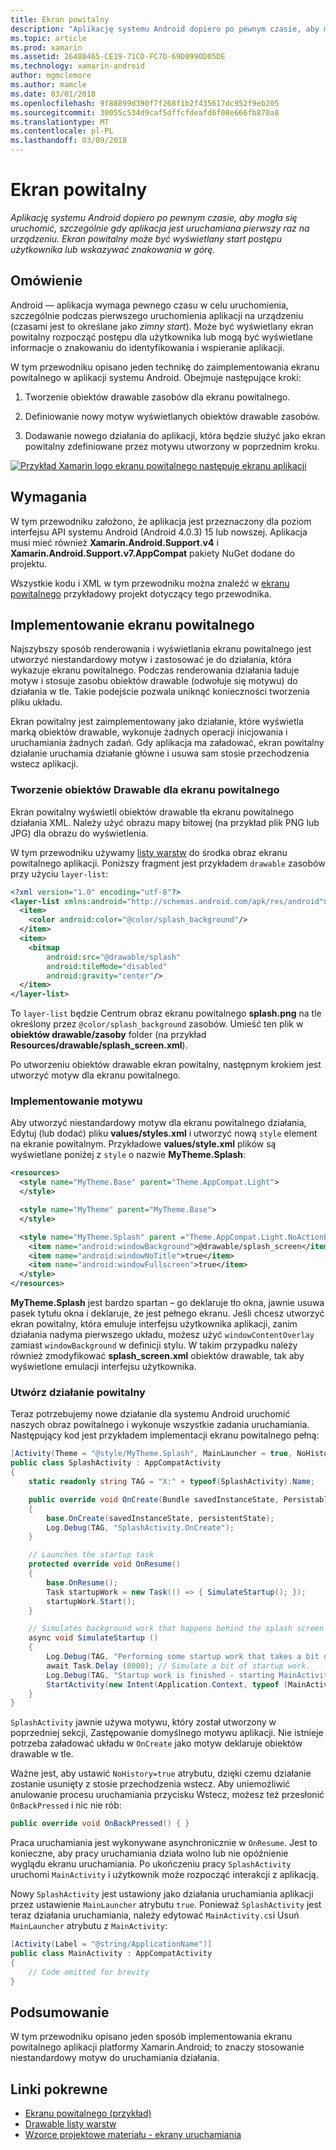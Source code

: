 ```yaml
---
title: Ekran powitalny
description: "Aplikację systemu Android dopiero po pewnym czasie, aby mogła się uruchomić, szczególnie gdy aplikacja jest uruchamiana pierwszy raz na urządzeniu. Ekran powitalny może być wyświetlany start postępu użytkownika lub wskazywać znakowania w górę."
ms.topic: article
ms.prod: xamarin
ms.assetid: 26480465-CE19-71CD-FC7D-69D0990D05DE
ms.technology: xamarin-android
author: mgmclemore
ms.author: mamcle
ms.date: 03/01/2018
ms.openlocfilehash: 9f88899d390f7f268f1b2f435617dc952f9eb205
ms.sourcegitcommit: 30055c534d9caf5dffcfdeafd6f08e666fb870a8
ms.translationtype: MT
ms.contentlocale: pl-PL
ms.lasthandoff: 03/09/2018
---
```

# <a name="splash-screen"></a>Ekran powitalny

_Aplikację systemu Android dopiero po pewnym czasie, aby mogła się uruchomić, szczególnie gdy aplikacja jest uruchamiana pierwszy raz na urządzeniu. Ekran powitalny może być wyświetlany start postępu użytkownika lub wskazywać znakowania w górę._


## <a name="overview"></a>Omówienie

Android — aplikacja wymaga pewnego czasu w celu uruchomienia, szczególnie podczas pierwszego uruchomienia aplikacji na urządzeniu (czasami jest to określane jako _zimny start_). Może być wyświetlany ekran powitalny rozpocząć postępu dla użytkownika lub mogą być wyświetlane informacje o znakowaniu do identyfikowania i wspieranie aplikacji.

W tym przewodniku opisano jeden technikę do zaimplementowania ekranu powitalnego w aplikacji systemu Android. Obejmuje następujące kroki:

1.  Tworzenie obiektów drawable zasobów dla ekranu powitalnego.

2.  Definiowanie nowy motyw wyświetlanych obiektów drawable zasobów.

3.  Dodawanie nowego działania do aplikacji, która będzie służyć jako ekran powitalny zdefiniowane przez motywu utworzony w poprzednim kroku.

[![Przykład Xamarin logo ekranu powitalnego następuje ekranu aplikacji](splash-screen-images/splashscreen-01-sml.png)](splash-screen-images/splashscreen-01.png#lightbox)


## <a name="requirements"></a>Wymagania

W tym przewodniku założono, że aplikacja jest przeznaczony dla poziom interfejsu API systemu Android (Android 4.0.3) 15 lub nowszej. Aplikacja musi mieć również **Xamarin.Android.Support.v4** i **Xamarin.Android.Support.v7.AppCompat** pakiety NuGet dodane do projektu.

Wszystkie kodu i XML w tym przewodniku można znaleźć w [ekranu powitalnego](https://developer.xamarin.com/samples/monodroid/SplashScreen) przykładowy projekt dotyczący tego przewodnika.


## <a name="implementing-a-splash-screen"></a>Implementowanie ekranu powitalnego

Najszybszy sposób renderowania i wyświetlania ekranu powitalnego jest utworzyć niestandardowy motyw i zastosować je do działania, która wykazuje ekranu powitalnego. Podczas renderowania działania ładuje motyw i stosuje zasobu obiektów drawable (odwołuje się motywu) do działania w tle. Takie podejście pozwala uniknąć konieczności tworzenia pliku układu.

Ekran powitalny jest zaimplementowany jako działanie, które wyświetla marką obiektów drawable, wykonuje żadnych operacji inicjowania i uruchamiania żadnych zadań. Gdy aplikacja ma załadować, ekran powitalny działanie uruchamia działanie główne i usuwa sam stosie przechodzenia wstecz aplikacji.


### <a name="creating-a-drawable-for-the-splash-screen"></a>Tworzenie obiektów Drawable dla ekranu powitalnego

Ekran powitalny wyświetli obiektów drawable tła ekranu powitalnego działania XML. Należy użyć obrazu mapy bitowej (na przykład plik PNG lub JPG) dla obrazu do wyświetlenia.

W tym przewodniku używamy [listy warstw](http://developer.android.com/guide/topics/resources/drawable-resource.html#LayerList) do środka obraz ekranu powitalnego aplikacji. Poniższy fragment jest przykładem `drawable` zasobów przy użyciu `layer-list`:

```xml
<?xml version="1.0" encoding="utf-8"?>
<layer-list xmlns:android="http://schemas.android.com/apk/res/android">
  <item>
    <color android:color="@color/splash_background"/>
  </item>
  <item>
    <bitmap
        android:src="@drawable/splash"
        android:tileMode="disabled"
        android:gravity="center"/>
  </item>
</layer-list>
```

To `layer-list` będzie Centrum obraz ekranu powitalnego **splash.png** na tle określony przez `@color/splash_background` zasobów.
Umieść ten plik w **obiektów drawable/zasoby** folder (na przykład **Resources/drawable/splash_screen.xml**).

Po utworzeniu obiektów drawable ekran powitalny, następnym krokiem jest utworzyć motyw dla ekranu powitalnego.


### <a name="implementing-a-theme"></a>Implementowanie motywu

Aby utworzyć niestandardowy motyw dla ekranu powitalnego działania, Edytuj (lub dodać) pliku **values/styles.xml** i utworzyć nową `style` element na ekranie powitalnym. Przykładowe **values/style.xml** plików są wyświetlane poniżej z `style` o nazwie **MyTheme.Splash**:

```xml
<resources>
  <style name="MyTheme.Base" parent="Theme.AppCompat.Light">
  </style>

  <style name="MyTheme" parent="MyTheme.Base">
  </style>

  <style name="MyTheme.Splash" parent ="Theme.AppCompat.Light.NoActionBar">
    <item name="android:windowBackground">@drawable/splash_screen</item>
    <item name="android:windowNoTitle">true</item>
    <item name="android:windowFullscreen">true</item>
  </style>
</resources>
```

**MyTheme.Splash** jest bardzo spartan &ndash; go deklaruje tło okna, jawnie usuwa pasek tytułu okna i deklaruje, że jest pełnego ekranu. Jeśli chcesz utworzyć ekran powitalny, która emuluje interfejsu użytkownika aplikacji, zanim działania nadyma pierwszego układu, możesz użyć `windowContentOverlay` zamiast `windowBackground` w definicji stylu. W takim przypadku należy również zmodyfikować **splash_screen.xml** obiektów drawable, tak aby wyświetlone emulacji interfejsu użytkownika.


### <a name="create-a-splash-activity"></a>Utwórz działanie powitalny

Teraz potrzebujemy nowe działanie dla systemu Android uruchomić naszych obraz powitalnego i wykonuje wszystkie zadania uruchamiania. Następujący kod jest przykładem implementacji ekranu powitalnego pełną:

```csharp
[Activity(Theme = "@style/MyTheme.Splash", MainLauncher = true, NoHistory = true)]
public class SplashActivity : AppCompatActivity
{
    static readonly string TAG = "X:" + typeof(SplashActivity).Name;

    public override void OnCreate(Bundle savedInstanceState, PersistableBundle persistentState)
    {
        base.OnCreate(savedInstanceState, persistentState);
        Log.Debug(TAG, "SplashActivity.OnCreate");
    }

    // Launches the startup task
    protected override void OnResume()
    {
        base.OnResume();
        Task startupWork = new Task(() => { SimulateStartup(); });
        startupWork.Start();
    }

    // Simulates background work that happens behind the splash screen
    async void SimulateStartup ()
    {
        Log.Debug(TAG, "Performing some startup work that takes a bit of time.");
        await Task.Delay (8000); // Simulate a bit of startup work.
        Log.Debug(TAG, "Startup work is finished - starting MainActivity.");
        StartActivity(new Intent(Application.Context, typeof (MainActivity)));
    }
}
```

`SplashActivity` jawnie używa motywu, który został utworzony w poprzedniej sekcji, Zastępowanie domyślnego motywu aplikacji.
Nie istnieje potrzeba załadować układu w `OnCreate` jako motyw deklaruje obiektów drawable w tle.

Ważne jest, aby ustawić `NoHistory=true` atrybutu, dzięki czemu działanie zostanie usunięty z stosie przechodzenia wstecz. Aby uniemożliwić anulowanie procesu uruchamiania przycisku Wstecz, możesz też przesłonić `OnBackPressed` i nic nie rób:

```csharp
public override void OnBackPressed() { }
```

Praca uruchamiania jest wykonywane asynchronicznie w `OnResume`. Jest to konieczne, aby pracy uruchamiania działa wolno lub nie opóźnienie wyglądu ekranu uruchamiania. Po ukończeniu pracy `SplashActivity` uruchomi `MainActivity` i użytkownik może rozpocząć interakcji z aplikacją.

Nowy `SplashActivity` jest ustawiony jako działania uruchamiania aplikacji przez ustawienie `MainLauncher` atrybutu `true`. Ponieważ `SplashActivity` jest teraz działania uruchamiania, należy edytować `MainActivity.cs`i Usuń `MainLauncher` atrybutu z `MainActivity`:

```csharp
[Activity(Label = "@string/ApplicationName")]
public class MainActivity : AppCompatActivity
{
    // Code omitted for brevity
}
```


## <a name="summary"></a>Podsumowanie

W tym przewodniku opisano jeden sposób implementowania ekranu powitalnego aplikacji platformy Xamarin.Android; to znaczy stosowanie niestandardowy motyw do uruchamiania działania.


## <a name="related-links"></a>Linki pokrewne

- [Ekranu powitalnego (przykład)](https://developer.xamarin.com/samples/monodroid/SplashScreen)
- [Drawable listy warstw](http://developer.android.com/guide/topics/resources/drawable-resource.html#LayerList)
- [ Wzorce projektowe materiału - ekrany uruchamiania](https://www.google.com/design/spec/patterns/launch-screens.html)
